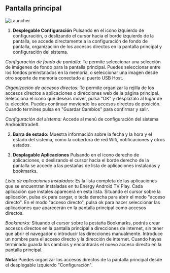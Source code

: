 ## Pantalla principal

![Launcher](http://static.energysistem.com/images/manuals/42162/54e369a38d4cd.jpg)

1. **Desplegable Configuración** Pulsando en el icono izquierdo de configuración, o deslizando el cursor hacia el borde izquierdo de la pantalla, se accede directamente a la configuración de fondo de pantalla, organización de los accesos directos en la pantalla principal y configuración del sistema.

  *Configuración de fondo de pantalla:* Te permite seleccionar una selección de imágenes de fondo para la pantalla principal. Puedes seleccionar entre los fondos preinstalados en la memoria, o seleccionar una imagen desde otro soporte de memoria conectado al puerto USB Host.
 
  *Organización de accesos directos:* Te permite organizar la rejilla de los accesos directos a aplicaciones o direcciones web de la página principal. Selecciona el icono que deseas mover, pulsa "OK" y desplázalo al lugar de tu elección. Puedes continuar moviendo los accesos directos de posición. Cuando termines pulsa en "Guardar Cambios" para confirmar y salir. 

  *Configuración del sistema:* Accede al menú de configuración del sistema Android#trade#.

2. **Barra de estado:** Muestra información sobre la fecha y la hora y el estado del sistema, como la cobertura de red Wifi, notificaciones y otros estados.

3. **Desplagable Aplicaciones** Pulsando en el icono derecho de aplicaciones, o deslizando el cursor hacia el borde derecho de la pantalla se accede a las pestañas de lista de aplicaciones instaladas y bookmarks.
 
  *Lista de aplicaciones instaladas:* Es la lista completa de las aplicaciones que se encuentran instaladas en tu Energy Android TV Play. Cada aplicación que instales aparecerá en esta lista. Situando el cursor sobre la aplicación, pulsa ok para cargar, o tecla derecha para abrir el modo "acceso directo". En el modo "acceso directo", pulsa ok para hacer seleccionar las aplicaciones que aparecerán en la pantalla principal como accesos directos.
 
  *Bookmarks:* Situando el cursor sobre la pestaña Bookmarks, podrás crear accesos directos en la pantalla principal a direcciones de internet, sin tener que abrir el navegador o introducir las direcciones manualmente. Introduce un nombre para el acceso directo y la dirección de internet. Cuando hayas terminado guarda los cambios y encontrarás el nuevo acceso directo en la pantalla principal.

**Nota:** Puedes organizar los accesos directos de la pantalla principal desde el desplegable izquierdo "Configuración".

